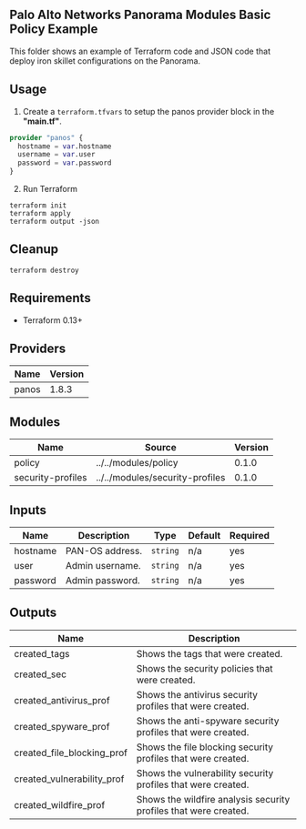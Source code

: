 Palo Alto Networks Panorama Modules Basic Policy Example
---
This folder shows an example of Terraform code and JSON code that deploy iron skillet configurations on the Panorama.

Usage
---

1. Create a `terraform.tfvars` to setup the panos provider block in the **"main.tf"**.

```terraform
provider "panos" {
  hostname = var.hostname
  username = var.user
  password = var.password
}
```

2. Run Terraform

```
terraform init
terraform apply
terraform output -json
```

Cleanup
---

```
terraform destroy
```

Requirements
---

* Terraform 0.13+

Providers
---

Name | Version
-----|------
panos | 1.8.3

Modules
---

Name | Source | Version
---|---|---
policy | ../../modules/policy | 0.1.0
security-profiles | ../../modules/security-profiles | 0.1.0

Inputs
---

Name | Description | Type | Default | Required
-----|-----|-----|-----|-----
hostname | PAN-OS address. | `string` | n/a | yes
user | Admin username. | `string` | n/a | yes
password | Admin password. | `string` | n/a | yes

Outputs
---

Name | Description
---|---
created_tags | Shows the tags that were created.
created_sec |Shows the security policies that were created.
created_antivirus_prof | Shows the antivirus security profiles that were created.
created_spyware_prof |Shows the anti-spyware security profiles that were created.
created_file_blocking_prof |Shows the file blocking security profiles that were created.
created_vulnerability_prof |Shows the vulnerability security profiles that were created.
created_wildfire_prof |Shows the wildfire analysis security profiles that were created.